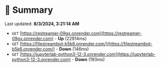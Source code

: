# 📖 Summary
Last updated: **8/3/2024, 3:21:14 AM**

- `GET` [https://restreamer-09gx.onrender.com](https://restreamer-09gx.onrender.com) - **Up** (22914ms)
- `GET` [https://filestreambot-b5k6.onrender.com/](https://filestreambot-b5k6.onrender.com/) - **Down** (146ms)
- `GET` [https://jupyterlab-python3-12-3.onrender.com](https://jupyterlab-python3-12-3.onrender.com) - **Down** (193ms)
